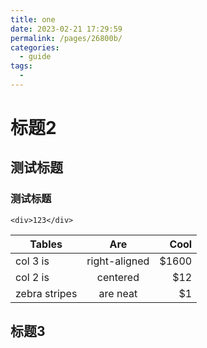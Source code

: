```yaml
---
title: one
date: 2023-02-21 17:29:59
permalink: /pages/26800b/
categories:
  - guide
tags:
  - 
---
```

# 标题2


<h2>测试标题</h2>
<h3>测试标题</h3>

```
<div>123</div>
```
| Tables        | Are           | Cool  |
| ------------- |:-------------:| -----:|
| col 3 is      | right-aligned | $1600 |
| col 2 is      | centered      |   $12 |
| zebra stripes | are neat      |    $1 |

## 标题3
